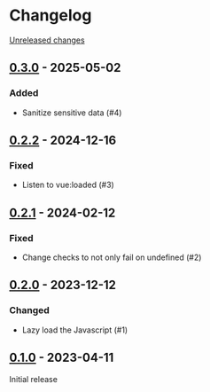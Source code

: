 # Changelog 

[Unreleased changes](https://github.com/rapidez/openreplay/compare/0.3.0...0.3.0)
## [0.3.0](https://github.com/rapidez/openreplay/releases/tag/0.3.0) - 2025-05-02

### Added

- Sanitize sensitive data (#4)

## [0.2.2](https://github.com/rapidez/openreplay/releases/tag/0.2.2) - 2024-12-16

### Fixed

- Listen to vue:loaded (#3)

## [0.2.1](https://github.com/rapidez/openreplay/releases/tag/0.2.1) - 2024-02-12

### Fixed

- Change checks to not only fail on undefined (#2)

## [0.2.0](https://github.com/rapidez/openreplay/releases/tag/0.2.0) - 2023-12-12

### Changed

- Lazy load the Javascript (#1)

## [0.1.0](https://github.com/rapidez/openreplay/releases/tag/0.1.0) - 2023-04-11

Initial release

